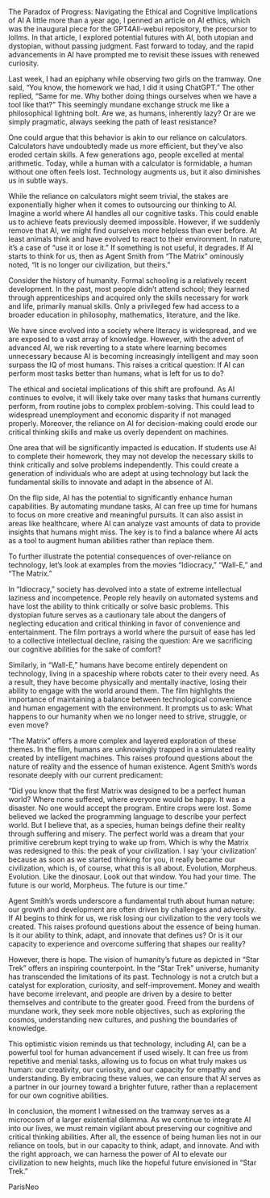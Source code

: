 The Paradox of Progress: Navigating the Ethical and Cognitive Implications of AI
A little more than a year ago, I penned an article on AI ethics, which was the inaugural piece for the GPT4All-webui repository, the precursor to lollms. In that article, I explored potential futures with AI, both utopian and dystopian, without passing judgment. Fast forward to today, and the rapid advancements in AI have prompted me to revisit these issues with renewed curiosity.

Last week, I had an epiphany while observing two girls on the tramway. One said, “You know, the homework we had, I did it using ChatGPT.” The other replied, “Same for me. Why bother doing things ourselves when we have a tool like that?” This seemingly mundane exchange struck me like a philosophical lightning bolt. Are we, as humans, inherently lazy? Or are we simply pragmatic, always seeking the path of least resistance?

One could argue that this behavior is akin to our reliance on calculators. Calculators have undoubtedly made us more efficient, but they’ve also eroded certain skills. A few generations ago, people excelled at mental arithmetic. Today, while a human with a calculator is formidable, a human without one often feels lost. Technology augments us, but it also diminishes us in subtle ways.

While the reliance on calculators might seem trivial, the stakes are exponentially higher when it comes to outsourcing our thinking to AI. Imagine a world where AI handles all our cognitive tasks. This could enable us to achieve feats previously deemed impossible. However, if we suddenly remove that AI, we might find ourselves more helpless than ever before. At least animals think and have evolved to react to their environment. In nature, it’s a case of “use it or lose it.” If something is not useful, it degrades. If AI starts to think for us, then as Agent Smith from “The Matrix” ominously noted, “It is no longer our civilization, but theirs.”

Consider the history of humanity. Formal schooling is a relatively recent development. In the past, most people didn’t attend school; they learned through apprenticeships and acquired only the skills necessary for work and life, primarily manual skills. Only a privileged few had access to a broader education in philosophy, mathematics, literature, and the like.

We have since evolved into a society where literacy is widespread, and we are exposed to a vast array of knowledge. However, with the advent of advanced AI, we risk reverting to a state where learning becomes unnecessary because AI is becoming increasingly intelligent and may soon surpass the IQ of most humans. This raises a critical question: If AI can perform most tasks better than humans, what is left for us to do?

The ethical and societal implications of this shift are profound. As AI continues to evolve, it will likely take over many tasks that humans currently perform, from routine jobs to complex problem-solving. This could lead to widespread unemployment and economic disparity if not managed properly. Moreover, the reliance on AI for decision-making could erode our critical thinking skills and make us overly dependent on machines.

One area that will be significantly impacted is education. If students use AI to complete their homework, they may not develop the necessary skills to think critically and solve problems independently. This could create a generation of individuals who are adept at using technology but lack the fundamental skills to innovate and adapt in the absence of AI.

On the flip side, AI has the potential to significantly enhance human capabilities. By automating mundane tasks, AI can free up time for humans to focus on more creative and meaningful pursuits. It can also assist in areas like healthcare, where AI can analyze vast amounts of data to provide insights that humans might miss. The key is to find a balance where AI acts as a tool to augment human abilities rather than replace them.

To further illustrate the potential consequences of over-reliance on technology, let’s look at examples from the movies “Idiocracy,” “Wall-E,” and “The Matrix.”

In “Idiocracy,” society has devolved into a state of extreme intellectual laziness and incompetence. People rely heavily on automated systems and have lost the ability to think critically or solve basic problems. This dystopian future serves as a cautionary tale about the dangers of neglecting education and critical thinking in favor of convenience and entertainment. The film portrays a world where the pursuit of ease has led to a collective intellectual decline, raising the question: Are we sacrificing our cognitive abilities for the sake of comfort?

Similarly, in “Wall-E,” humans have become entirely dependent on technology, living in a spaceship where robots cater to their every need. As a result, they have become physically and mentally inactive, losing their ability to engage with the world around them. The film highlights the importance of maintaining a balance between technological convenience and human engagement with the environment. It prompts us to ask: What happens to our humanity when we no longer need to strive, struggle, or even move?

“The Matrix” offers a more complex and layered exploration of these themes. In the film, humans are unknowingly trapped in a simulated reality created by intelligent machines. This raises profound questions about the nature of reality and the essence of human existence. Agent Smith’s words resonate deeply with our current predicament:

“Did you know that the first Matrix was designed to be a perfect human world? Where none suffered, where everyone would be happy. It was a disaster. No one would accept the program. Entire crops were lost. Some believed we lacked the programming language to describe your perfect world. But I believe that, as a species, human beings define their reality through suffering and misery. The perfect world was a dream that your primitive cerebrum kept trying to wake up from. Which is why the Matrix was redesigned to this: the peak of your civilization. I say ‘your civilization’ because as soon as we started thinking for you, it really became our civilization, which is, of course, what this is all about. Evolution, Morpheus. Evolution. Like the dinosaur. Look out that window. You had your time. The future is our world, Morpheus. The future is our time.”

Agent Smith’s words underscore a fundamental truth about human nature: our growth and development are often driven by challenges and adversity. If AI begins to think for us, we risk losing our civilization to the very tools we created. This raises profound questions about the essence of being human. Is it our ability to think, adapt, and innovate that defines us? Or is it our capacity to experience and overcome suffering that shapes our reality?

However, there is hope. The vision of humanity’s future as depicted in “Star Trek” offers an inspiring counterpoint. In the “Star Trek” universe, humanity has transcended the limitations of its past. Technology is not a crutch but a catalyst for exploration, curiosity, and self-improvement. Money and wealth have become irrelevant, and people are driven by a desire to better themselves and contribute to the greater good. Freed from the burdens of mundane work, they seek more noble objectives, such as exploring the cosmos, understanding new cultures, and pushing the boundaries of knowledge.

This optimistic vision reminds us that technology, including AI, can be a powerful tool for human advancement if used wisely. It can free us from repetitive and menial tasks, allowing us to focus on what truly makes us human: our creativity, our curiosity, and our capacity for empathy and understanding. By embracing these values, we can ensure that AI serves as a partner in our journey toward a brighter future, rather than a replacement for our own cognitive abilities.

In conclusion, the moment I witnessed on the tramway serves as a microcosm of a larger existential dilemma. As we continue to integrate AI into our lives, we must remain vigilant about preserving our cognitive and critical thinking abilities. After all, the essence of being human lies not in our reliance on tools, but in our capacity to think, adapt, and innovate. And with the right approach, we can harness the power of AI to elevate our civilization to new heights, much like the hopeful future envisioned in “Star Trek.”

ParisNeo